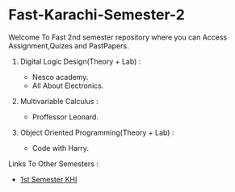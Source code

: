 # Fast-Karachi-Semester-2
Welcome To Fast 2nd semester repository where you can Access Assignment,Quizes and PastPapers.

1. Digital Logic Design(Theory + Lab) :
   - Nesco academy.
   - All About Electronics.

2. Multivariable Calculus :
   - Proffessor Leonard.

3. Object Oriented Programming(Theory + Lab) :
    - Code with Harry.
      
Links To Other Semesters :

-  [1st Semester KHI](https://github.com/Baziluddin/Fast-karachi-SEMESTER-1/blob/main/README.md)
  
